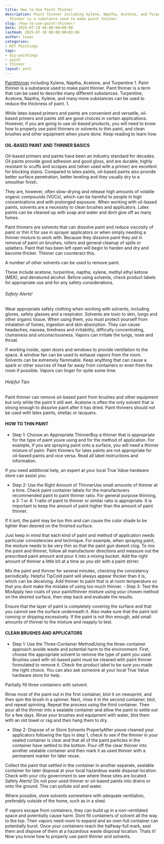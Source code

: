 ```yaml
---
title: How to Use Paint Thinner
description: Paint thinner including Xylene, Naptha, Acetone, and Turpentine 1. Paint
  thinner is a substance used to make paint thinner.
slug: /how-to-use-paint-thinner/
date: 2025-07-10 00:00:00+00:00
lastmod: 2025-07-10 00:00:00+03:00
author: Isaac
categories:
- DIY Paintings
tags:
- diy-paintings
- paint
- thinner
layout: post
---
```

[Paint](https://pestpolicy.com/airless-paint-sprayer-tips/)[thinner](https://pestpolicy.com/best-paint-thinner-for-oil-painting/) including Xylene, Naptha, Acetone, and Turpentine 1. Paint thinner is a substance used to make paint thinner. Paint thinner is a term that can be used to describe many different substances. Turpentine, Acetone, Naptha, Xylene, and many more substances can be used to reduce the thickness of paint. 1.

While latex-based primers and paints are convenient and versatile, oil-based primers and paints still are good choices in certain applications. However, if you are going to use oil-based products, you will need to know how to properly use paint thinners or solvents to thin paint, and clean brushes and other equipment when youre done. Keep reading to learn how.

####  OIL-BASED PAINT AND THINNER BASICS

Oil-based primers and paints have been an industry standard for decades. Oil paints provide good adhesion and good gloss, and are durable, highly resistant to scuffs and scrapes and (when used with a primer) are excellent for blocking stains. Compared to latex paints, oil-based paints also provide better surface penetration, better leveling and they usually dry to a smoother finish.

They are, however, often slow-drying and release high amounts of volatile organic compounds (VOCs), which can be harmful to people in high concentrations and with prolonged exposure. When working with oil-based paints, solvents are a necessity to clean brushes and applicators. Latex paints can be cleaned up with soap and water and dont give off as many fumes.

Paint thinners are solvents that can dissolve paint and reduce viscosity of paint or thin it for use in sprayer applicators or when simply needing a thinner mixture to work with. Because they dissolve paint they aid in removal of paint on brushes, rollers and general cleanup of spills or splatters. Paint that has been left open will begin to harden and dry and become thicker. Thinner can counteract this.

A number of other solvents can be used to remove paint.

These include acetone, turpentine, naptha, xylene, methyl ethyl ketone (MEK), and denatured alcohol. Before using solvents, check product labels for appropriate use and for any safety considerations.

######  Safety Alerts!

Wear appropriate safety clothing when working with solvents, including gloves, safety glasses and a respirator. Solvents are toxic to skin, lungs and other organic tissue. When using them, you must protect yourself from inhalation of fumes, ingestion and skin absorption. They can cause headaches, nausea, tiredness and irritability, difficulty concentrating, clumsiness and unconsciousness. Vapors can irritate the lungs, nose and throat.

If working inside, open doors and windows to provide ventilation to the space. A window fan can be used to exhaust vapors from the room. Solvents can be extremely flammable. Keep anything that can cause a spark or other sources of heat far away from containers or even from the room if possible. Vapors can linger for quite some time.

######  Helpful Tips

Paint thinner can remove oil-based paint from brushes and other equipment but only while the paint it still wet. Acetone is often the only solvent that is strong enough to dissolve paint after it has dried. Paint thinners should not be used with latex paints, shellac or lacquers.

####  HOW TO THIN PAINT

- Step 1: Choose an Appropriate ThinnerBuy a thinner that is appropriate for the type of paint youre using and for the method of application. For example, if you are spraying paint onto a surface, you will need a thinner mixture of paint. Paint thinners for latex paints are not appropriate for oil-based paints and vice versa. Read all label instructions and information.

If you need additional help, an expert at your local True Value hardware store can assist you.

- Step 2: Use the Right Amount of ThinnerUse small amounts of thinner at a time. Check paint container labels for the manufacturers recommended paint to paint thinner ratio. For general purpose thinning, a 3: 1 or 4: 1 ratio of paint to thinner or similar ratio is appropriate. It is important to keep the amount of paint higher than the amount of paint thinner.

If it isnt, the paint may be too thin and can cause the color shade to be lighter than desired on the finished surface.

Just keep in mind that each kind of paint and method of application needs particular consistencies and technique. For example, when spraying paint, the mixture needs to be very thin so that the paint gun doesnt clog. To mix the paint and thinner, follow all manufacturer directions and measure out the prescribed paint amount and pour it into a mixing bucket. Add the right amount of thinner a little bit at a time as you stir with a paint stirrer.

Mix the paint and thinner for several minutes, checking the consistency periodically. Helpful TipCold paint will always appear thicker than it is, which can be deceiving. Add thinner to paint that is at room temperature so that you dont make the mistake of using too much thinner. - Step 3: Test the MixApply two coats of your paint/thinner mixture using your chosen method on the desired surface, then step back and evaluate the results.

Ensure that the layer of paint is completely covering the surface and that you cannot see the surface underneath it. Also make sure that the paint isnt running or dripping excessively. If the paint is not thin enough, add small amounts of thinner to the mixture and reapply to test.

####  CLEAN BRUSHES AND APPLICATORS

- Step 1: Use the Three-Container MethodUsing the three-container approach avoids waste and potential harm to the environment. First, choose the appropriate solvent to remove the type of paint you used. Brushes used with oil-based paint must be cleaned with paint thinner formulated to remove it. Check the product label to be sure you made the right choice. You can also ask someone at your local True Value hardware store for help.

Partially fill three containers with solvent.

Rinse most of the paint out in the first container, blot it on newsprint, and then spin the brush in a spinner. Next, rinse it in the second container, blot, and repeat spinning. Repeat the process using the third container. Then pour all the thinner into a sealable container and allow the paint to settle out for a few days. Rinse your brushes and equipment with water, blot them with an old towel or rag and then hang them to dry.

- Step 2: Dispose of or Store Solvents ProperlyAfter youve cleaned your applicators following the tips in step 1, check to see if the thinner in your sealed container is clear and that all of the paint particles in the container have settled to the bottom. Pour off the clear thinner into another sealable container and then mark it as used thinner with a permanent marker for later reuse.

Collect the paint that settled in the container in another separate, sealable container for later disposal at your local hazardous waste disposal location. Check with your city government to see where these sites are located. Safety Alerts! Do not pour used thinner or oil-based paints into drains or onto the ground. This can pollute soil and water.

Where possible, store solvents somewhere with adequate ventilation, preferably outside of the home, such as in a shed.

If vapors escape from containers, they can build up in a non-ventilated space and potentially cause harm. Dont fill containers of solvent all the way to the top. Their vapors need room to expand and an over-full container can potentially burst. Once your containers reach the halfway-full mark, seal them and dispose of them at a hazardous waste disposal location. Thats it! Now you know how to properly use paint thinner and solvents.